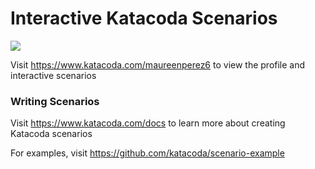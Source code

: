 # Interactive Katacoda Scenarios

[![](http://shields.katacoda.com/katacoda/maureenperez6/count.svg)](https://www.katacoda.com/maureenperez6 "Get your profile on Katacoda.com")

Visit https://www.katacoda.com/maureenperez6 to view the profile and interactive scenarios

### Writing Scenarios
Visit https://www.katacoda.com/docs to learn more about creating Katacoda scenarios

For examples, visit https://github.com/katacoda/scenario-example
